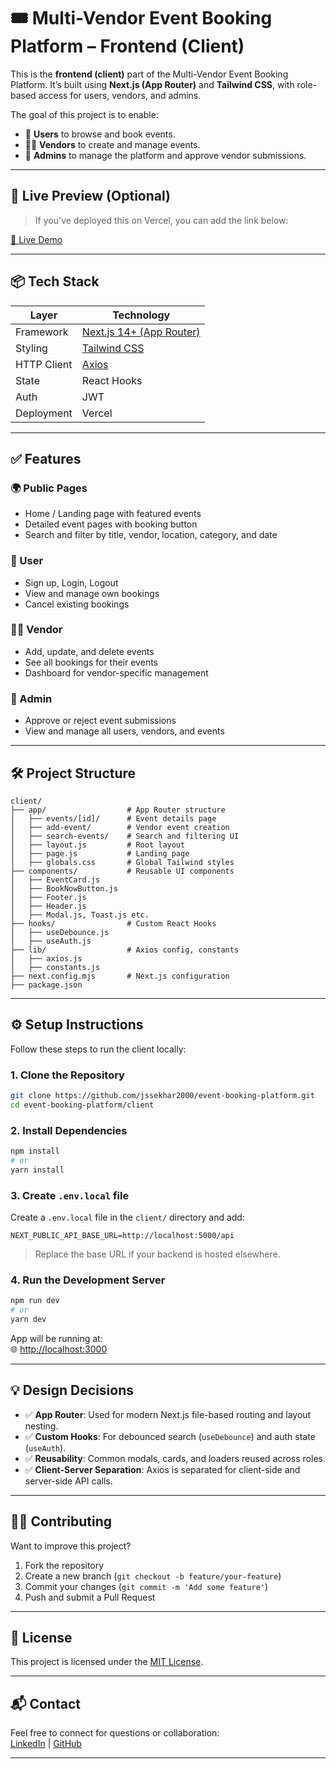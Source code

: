 # 🎟️ Multi-Vendor Event Booking Platform – Frontend (Client)

This is the **frontend (client)** part of the Multi-Vendor Event Booking Platform. It’s built using **Next.js (App Router)** and **Tailwind CSS**, with role-based access for users, vendors, and admins.

The goal of this project is to enable:
- 📅 **Users** to browse and book events.
- 🧑‍💼 **Vendors** to create and manage events.
- 👮 **Admins** to manage the platform and approve vendor submissions.

---

## 🚀 Live Preview (Optional)

> If you've deployed this on Vercel, you can add the link below:

[🔗 Live Demo](https://multi-vendor-event-booking-platform.vercel.app/)

---

## 📦 Tech Stack

| Layer       | Technology               |
|-------------|---------------------------|
| Framework   | [Next.js 14+ (App Router)](https://nextjs.org/docs/app) |
| Styling     | [Tailwind CSS](https://tailwindcss.com/) |
| HTTP Client | [Axios](https://axios-http.com/) |
| State       | React Hooks |
| Auth        | JWT |
| Deployment  | Vercel |

---

## ✅ Features

### 🌍 Public Pages
- Home / Landing page with featured events
- Detailed event pages with booking button
- Search and filter by title, vendor, location, category, and date

### 👤 User
- Sign up, Login, Logout
- View and manage own bookings
- Cancel existing bookings

### 🧑‍💼 Vendor
- Add, update, and delete events
- See all bookings for their events
- Dashboard for vendor-specific management

### 👮 Admin
- Approve or reject event submissions
- View and manage all users, vendors, and events

---

## 🛠️ Project Structure

```
client/
├── app/                  # App Router structure
│   ├── events/[id]/      # Event details page
│   ├── add-event/        # Vendor event creation
│   ├── search-events/    # Search and filtering UI
│   ├── layout.js         # Root layout
│   ├── page.js           # Landing page
│   ├── globals.css       # Global Tailwind styles
├── components/           # Reusable UI components
│   ├── EventCard.js
│   ├── BookNowButton.js
│   ├── Footer.js
│   ├── Header.js
│   ├── Modal.js, Toast.js etc.
├── hooks/                # Custom React Hooks
│   ├── useDebounce.js
│   ├── useAuth.js
├── lib/                  # Axios config, constants
│   ├── axios.js
│   ├── constants.js
├── next.config.mjs       # Next.js configuration
├── package.json
```

---

## ⚙️ Setup Instructions

Follow these steps to run the client locally:

### 1. Clone the Repository

```bash
git clone https://github.com/jssekhar2000/event-booking-platform.git
cd event-booking-platform/client
```

### 2. Install Dependencies

```bash
npm install
# or
yarn install
```

### 3. Create `.env.local` file

Create a `.env.local` file in the `client/` directory and add:

```env
NEXT_PUBLIC_API_BASE_URL=http://localhost:5000/api
```

> Replace the base URL if your backend is hosted elsewhere.

### 4. Run the Development Server

```bash
npm run dev
# or
yarn dev
```

App will be running at:  
🌐 [http://localhost:3000](http://localhost:3000)

---

## 💡 Design Decisions

- ✅ **App Router**: Used for modern Next.js file-based routing and layout nesting.
- ✅ **Custom Hooks**: For debounced search (`useDebounce`) and auth state (`useAuth`).
- ✅ **Reusability**: Common modals, cards, and loaders reused across roles.
- ✅ **Client-Server Separation**: Axios is separated for client-side and server-side API calls.

---


## 🧑‍💻 Contributing

Want to improve this project?

1. Fork the repository
2. Create a new branch (`git checkout -b feature/your-feature`)
3. Commit your changes (`git commit -m 'Add some feature'`)
4. Push and submit a Pull Request

---

## 📜 License

This project is licensed under the [MIT License](../LICENSE).

---

## 📬 Contact

Feel free to connect for questions or collaboration:  
[LinkedIn](https://www.linkedin.com/in/sekhar-mohanta-12ab48234/) | [GitHub](https://github.com/jssekhar2000)

---
